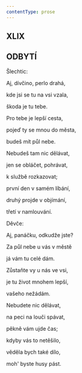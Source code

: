 ```yaml
---
contentType: prose
---
```


## XLIX  

## ODBYTÍ

Šlechtic:  

Aj, dívčino, perlo drahá,

kde jsi se tu na vsi vzala,

škoda je tu tebe.

Pro tebe je lepší cesta,

pojeď ty se mnou do města,

budeš mít půl nebe.

Nebudeš tam nic dělávat,

jen se obláčet, pohrávat,

k službě rozkazovat;

první den v samém líbání,

druhý projde v objímání,

třetí v namlouvání.

Děvče:

Aj, panáčku, odkudže jste?

Za půl nebe u vás v městě

já vám tu celé dám.

Zůstaňte vy u nás ve vsi,

je tu život mnohem lepší,

vašeho nežádám.

  

Nebudete nic dělávat,

na peci na louči spávat,

pěkně vám ujde čas;

kdyby vás to netěšilo,

věděla bych také dílo,

moh' byste husy pást.
